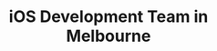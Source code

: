 ---
title: iOS Development Team in Melbourne
permalink: /landings/ios-developer-melbourne
technology: iOS
location: Melbourne
---
